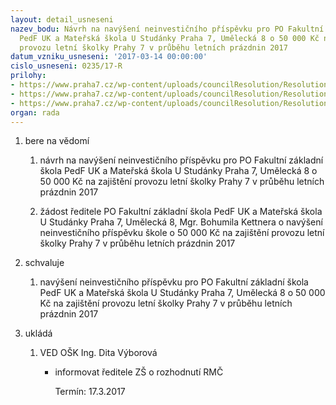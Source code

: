```yaml
---
layout: detail_usneseni
nazev_bodu: Návrh na navýšení neinvestičního příspěvku pro PO Fakultní základní škola
  PedF UK a Mateřská škola U Studánky Praha 7, Umělecká 8 o 50 000 Kč na zajištění
  provozu letní školky Prahy 7 v průběhu letních prázdnin 2017
datum_vzniku_usneseni: '2017-03-14 00:00:00'
cislo_usneseni: 0235/17-R
prilohy:
- https://www.praha7.cz/wp-content/uploads/councilResolution/Resolutions/28920/export/Duvodovazprava~178963.docx
- https://www.praha7.cz/wp-content/uploads/councilResolution/Resolutions/28920/export/LSPRISPEVEK~178962.pdf
- https://www.praha7.cz/wp-content/uploads/councilResolution/Resolutions/28920/export/export~296541.pdf
organ: rada
---
```

<ol class="urzList_view" id="urzList">
<li class="urzClass1" id=""><span name="1">bere na vědomí</span>
<ol class="urzOlClass">
<li class="urzClass2" style="TEXT-ALIGN: left" id=""><span><p>návrh na navýšení neinvestičního příspěvku pro PO Fakultní základní škola PedF UK a Mateřská škola U Studánky Praha 7, Umělecká 8 o 50 000 Kč na zajištění provozu letní školky Prahy 7 v průběhu letních prázdnin 2017</p></span></li><li class="urzClass2" id="" style="text-align: left;"><span><p>žádost ředitele PO Fakultní základní škola PedF UK a Mateřská škola U Studánky Praha 7, Umělecká 8, Mgr. Bohumila Kettnera o navýšení neinvestičního příspěvku škole o 50 000 Kč na zajištění provozu letní školky Prahy 7 v průběhu letních prázdnin 2017</p></span></li></ol></li>
<li class="urzClass1" id=""><span name="24">schvaluje</span>
<ol class="urzOlClass">
<li class="urzClass2" style="TEXT-ALIGN: left" id=""><span><p>navýšení neinvestičního příspěvku pro PO Fakultní základní škola PedF UK a Mateřská škola U Studánky Praha 7, Umělecká 8 o 50 000 Kč na zajištění provozu letní školky Prahy 7 v průběhu letních prázdnin 2017<br></p></span></li></ol></li><li class="urzClass1" id="urzUkoly"><span name="1">ukládá</span><ol class="urzOlClass"><li class="urzClass2"><span><p>VED OŠK Ing. Dita Výborová</p></span><ul class="urzUlClass"><li class="urzClass3"><span><p>informovat ředitele ZŠ o rozhodnutí RMČ</p></span><span class="urzUkolTermin">  Termín:&nbsp;17.3.2017</span></li></ul></li></ol></li>
</ol>